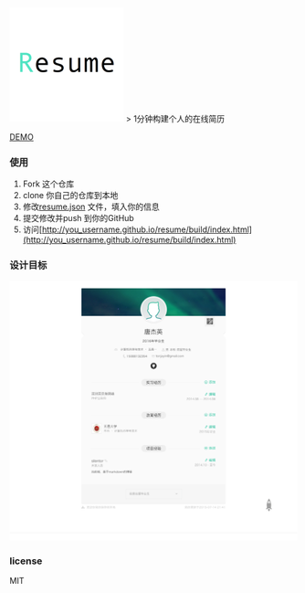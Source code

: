 <img src="data/icon-resume.png" height="200"/>
> 1分钟构建个人的在线简历

[DEMO](http://www.jayinton.com/resume/build/)

### 使用

1. Fork 这个仓库
2. clone 你自己的仓库到本地
3. 修改[resume.json](data/resume.json) 文件，填入你的信息
4. 提交修改并push 到你的GitHub
5. 访问[http://you_username.github.io/resume/build/index.html](http://you_username.github.io/resume/build/index.html)

### 设计目标

![design target](./screenshot/lagou-demo.png)

### license

MIT
